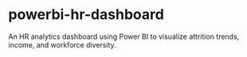 # powerbi-hr-dashboard
An HR analytics dashboard using Power BI to visualize attrition trends, income, and workforce diversity.
